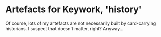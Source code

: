 
# Artefacts for Keywork, 'history'

Of course, lots of my artefacts are not necessarily built by card-carrying historians. I suspect that doesn't matter, right? Anyway...
